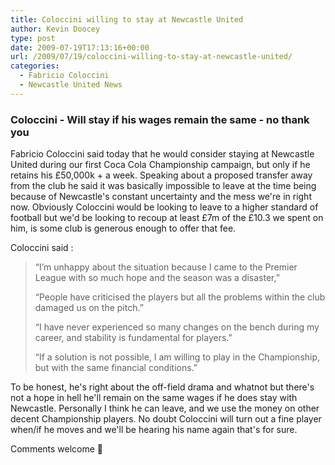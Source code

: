 ```yaml
---
title: Coloccini willing to stay at Newcastle United
author: Kevin Doocey
type: post
date: 2009-07-19T17:13:16+00:00
url: /2009/07/19/coloccini-willing-to-stay-at-newcastle-united/
categories:
  - Fabricio Coloccini
  - Newcastle United News
---
```


### Coloccini - Will stay if his wages remain the same - no thank you

Fabricio Coloccini said today  that he would consider staying at Newcastle United during our first Coca Cola Championship campaign, but only if he retains his £50,000k + a week. Speaking about a proposed transfer away from the club he said it was basically impossible to leave at the time being because of Newcastle's constant uncertainty and the mess we're in right now. Obviously Coloccini would be looking to leave to a higher standard of football but we'd be looking to recoup at least £7m of the £10.3 we spent on him, is some club is generous enough to offer that fee.

Coloccini said :

> “I’m unhappy about the situation because I came to the Premier League with so much hope and the season was a disaster,”
>
> “People have criticised the players but all the problems within the club damaged us on the pitch.”
>
> “I have never experienced so many changes on the bench during my career, and stability is fundamental for players.”
>
> “If a solution is not possible, I am willing to play in the Championship, but with the same financial conditions.”

To be honest, he's right about the off-field drama and whatnot but there's not a hope in hell he'll remain on the same wages if he does stay with Newcastle. Personally I think he can leave, and we use the money on other decent Championship players. No doubt Coloccini will turn out a fine player when/if he moves and we'll be hearing his name again that's for sure.

Comments welcome 🙂
